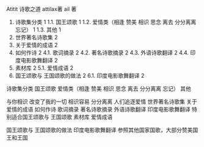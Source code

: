 Atitit 诗歌之道 attilax著 ail 著
1. 诗歌集分类	1
1.1. 国王颂歌	1
1.2. 爱情类（相逢 赞美  相识 思念 离去 分分离离 忘记）	1
1.3. 其他	1
2. 世界著名诗歌集	2
3. 关于爱情的成语	2
4. 如何作诗	2
4.1. 歌词摘录	2
4.2. 著名诗歌摘录	2
4.3. 外语诗歌翻译	2
4.4. 印度电影歌舞翻译	2
5. 素材库	2
5.1. 爱情成语	2
6. 国王颂歌与 王国颂歌的做法	2
6.1. 印度电影歌舞翻译	2

诗歌集分类
国王颂歌
爱情类（相逢 赞美  相识 思念 离去 分分离离 忘记）
其他

与你相识 改变了我的一切 相识容易 
分分离离 人们追逐爱情
世界著名诗歌集
关于爱情的成语
如何作诗
歌词摘录
著名诗歌摘录
外语诗歌翻译
印度电影歌舞翻译
特别适合国王颂歌与 王国颂歌
素材库
爱情成语

国王颂歌与 王国颂歌的做法
印度电影歌舞翻译 
参照其他国家国歌，大部分赞美国王和王国
